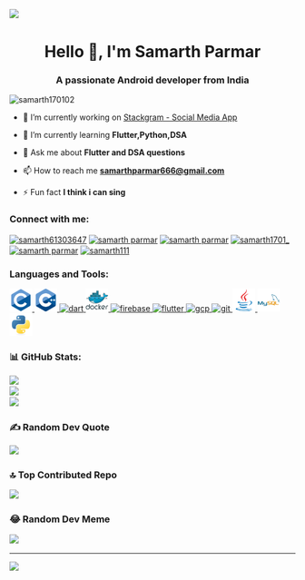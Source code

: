 ![](https://camo.githubusercontent.com/5ddf73ad3a205111cf8c686f687fc216c2946a75005718c8da5b837ad9de78c9/68747470733a2f2f7468756d62732e6766796361742e636f6d2f4576696c4e657874446576696c666973682d736d616c6c2e676966)

<h1 align="center">Hello 👋, I'm Samarth Parmar</h1>
<h3 align="center">A passionate Android developer from India</h3>

<p align="left"> <img src="https://komarev.com/ghpvc/?username=samarth170102&label=Profile%20views&color=0e75b6&style=flat" alt="samarth170102" /> </p>

- 🔭 I’m currently working on [Stackgram - Social Media App](https://drive.google.com/drive/folders/1fTN5HjjskXgJY-AYDMTWxaRaWnuOyH5V?usp=sharing)

- 🌱 I’m currently learning **Flutter,Python,DSA**

- 💬 Ask me about **Flutter and DSA questions**

- 📫 How to reach me **samarthparmar666@gmail.com**

- ⚡ Fun fact **I think i can sing**

<h3 align="left">Connect with me:</h3>
<p align="left">
<a href="https://twitter.com/samarth61303647" target="blank"><img align="center" src="https://raw.githubusercontent.com/rahuldkjain/github-profile-readme-generator/master/src/images/icons/Social/twitter.svg" alt="samarth61303647" height="30" width="40" /></a>
<a href="https://linkedin.com/in/samarth parmar" target="blank"><img align="center" src="https://raw.githubusercontent.com/rahuldkjain/github-profile-readme-generator/master/src/images/icons/Social/linked-in-alt.svg" alt="samarth parmar" height="30" width="40" /></a>
<a href="https://fb.com/samarth parmar" target="blank"><img align="center" src="https://raw.githubusercontent.com/rahuldkjain/github-profile-readme-generator/master/src/images/icons/Social/facebook.svg" alt="samarth parmar" height="30" width="40" /></a>
<a href="https://instagram.com/samarth1701_" target="blank"><img align="center" src="https://raw.githubusercontent.com/rahuldkjain/github-profile-readme-generator/master/src/images/icons/Social/instagram.svg" alt="samarth1701_" height="30" width="40" /></a>
<a href="https://www.youtube.com/c/samarth parmar" target="blank"><img align="center" src="https://raw.githubusercontent.com/rahuldkjain/github-profile-readme-generator/master/src/images/icons/Social/youtube.svg" alt="samarth parmar" height="30" width="40" /></a>
<a href="https://codeforces.com/profile/samarth111" target="blank"><img align="center" src="https://raw.githubusercontent.com/rahuldkjain/github-profile-readme-generator/master/src/images/icons/Social/codeforces.svg" alt="samarth111" height="30" width="40" /></a>
</p>

<h3 align="left">Languages and Tools:</h3>
<p align="left"> <a href="https://www.cprogramming.com/" target="_blank" rel="noreferrer"> <img src="https://raw.githubusercontent.com/devicons/devicon/master/icons/c/c-original.svg" alt="c" width="40" height="40"/> </a> <a href="https://www.w3schools.com/cpp/" target="_blank" rel="noreferrer"> <img src="https://raw.githubusercontent.com/devicons/devicon/master/icons/cplusplus/cplusplus-original.svg" alt="cplusplus" width="40" height="40"/> </a> <a href="https://dart.dev" target="_blank" rel="noreferrer"> <img src="https://www.vectorlogo.zone/logos/dartlang/dartlang-icon.svg" alt="dart" width="40" height="40"/> </a> <a href="https://www.docker.com/" target="_blank" rel="noreferrer"> <img src="https://raw.githubusercontent.com/devicons/devicon/master/icons/docker/docker-original-wordmark.svg" alt="docker" width="40" height="40"/> </a> <a href="https://firebase.google.com/" target="_blank" rel="noreferrer"> <img src="https://www.vectorlogo.zone/logos/firebase/firebase-icon.svg" alt="firebase" width="40" height="40"/> </a> <a href="https://flutter.dev" target="_blank" rel="noreferrer"> <img src="https://www.vectorlogo.zone/logos/flutterio/flutterio-icon.svg" alt="flutter" width="40" height="40"/> </a> <a href="https://cloud.google.com" target="_blank" rel="noreferrer"> <img src="https://www.vectorlogo.zone/logos/google_cloud/google_cloud-icon.svg" alt="gcp" width="40" height="40"/> </a> <a href="https://git-scm.com/" target="_blank" rel="noreferrer"> <img src="https://www.vectorlogo.zone/logos/git-scm/git-scm-icon.svg" alt="git" width="40" height="40"/> </a> <a href="https://www.java.com" target="_blank" rel="noreferrer"> <img src="https://raw.githubusercontent.com/devicons/devicon/master/icons/java/java-original.svg" alt="java" width="40" height="40"/> </a> <a href="https://www.mysql.com/" target="_blank" rel="noreferrer"> <img src="https://raw.githubusercontent.com/devicons/devicon/master/icons/mysql/mysql-original-wordmark.svg" alt="mysql" width="40" height="40"/> </a> <a href="https://www.python.org" target="_blank" rel="noreferrer"> <img src="https://raw.githubusercontent.com/devicons/devicon/master/icons/python/python-original.svg" alt="python" width="40" height="40"/> </a> </p>

### 📊 GitHub Stats:
![](https://github-readme-stats.vercel.app/api?username=Samarth170102&theme=dark&hide_border=false&include_all_commits=true&count_private=true)<br/>
![](https://github-readme-streak-stats.herokuapp.com/?user=Samarth170102&theme=dark&hide_border=false)<br/>
![](https://github-readme-stats.vercel.app/api/top-langs/?username=Samarth170102&theme=dark&hide_border=false&include_all_commits=true&count_private=true&layout=compact)

### ✍️ Random Dev Quote
![](https://quotes-github-readme.vercel.app/api?type=horizontal&theme=radical)

### 🔝 Top Contributed Repo
![](https://github-contributor-stats.vercel.app/api?username=Samarth170102&limit=5&theme=dark&combine_all_yearly_contributions=true)

### 😂 Random Dev Meme
<img src='https://randommeme-five.vercel.app/' style="height: 400px;"/>

---
[![](https://visitcount.itsvg.in/api?id=Samarth170102&icon=0&color=0)](https://visitcount.itsvg.in)
